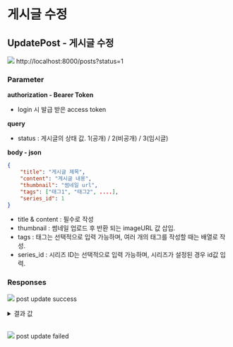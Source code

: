 # 게시글 수정

## UpdatePost - 게시글 수정

<img src="https://img.shields.io/badge/PATCH-yellow?style=plastic&logo=appveyor&logo=PATCH"/> http://localhost:8000/posts?status=1

### Parameter

**authorization - Bearer Token**

- login 시 발급 받은 access token

**query**

- status : 게시글의 상태 값. 1(공개) / 2(비공개) / 3(임시글)

**body - json**

```json
{
    "title": "게시글 제목",
    "content": "게시글 내용",
    "thumbnail": "썸네일 url",
    "tags": ["태그1", "태그2", ....],
    "series_id": 1
}
```

- title & content : 필수로 작성
- thumbnail : 썸네일 업로드 후 반환 되는 imageURL 값 삽입.
- tags : 태그는 선택적으로 입력 가능하며, 여러 개의 태그를 작성할 때는 배열로 작성.
- series_id : 시리즈 ID는 선택적으로 입력 가능하며, 시리즈가 설정된 경우 id값 입력.

### Responses

<img src="https://img.shields.io/badge/200-519800?style=plastic&logo=appveyor&logo=200"/> post update success

<details>
<summary>결과 값</summary>
<div markdown="1">

```json

```

</div>
</details>

<br>

<img src="https://img.shields.io/badge/403-DB3A00?style=plastic&logo=appveyor&logo=403"/> post update failed

